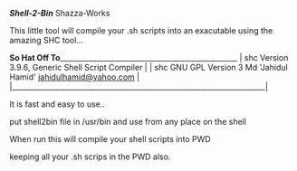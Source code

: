 ___Shell-2-Bin___
Shazza-Works

This little tool will compile your .sh scripts into an exacutable using the amazing SHC tool...

  ____So Hat Off To_____________________________________________________
 | shc Version 3.9.6, Generic Shell Script Compiler			|
 | shc GNU GPL Version 3 Md 'Jahidul Hamid' <jahidulhamid@yahoo.com>	|
 |______________________________________________________________________|

It is fast and easy to use..

put shell2bin file in /usr/bin and use from any place on the shell

When run this will compile your shell scripts into PWD

keeping all your .sh scrips in the PWD also.